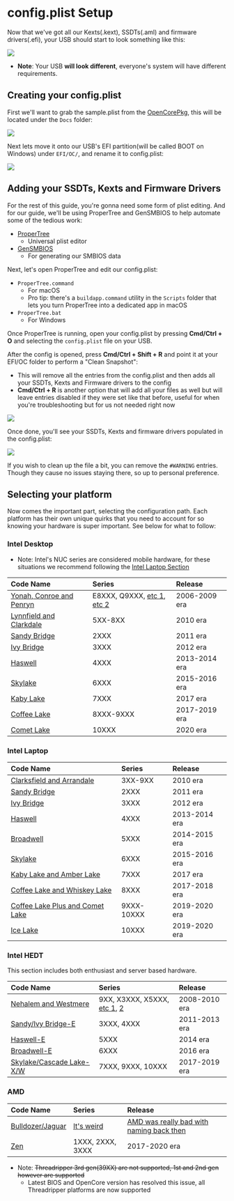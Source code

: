 # config.plist Setup

Now that we've got all our Kexts(.kext), SSDTs(.aml) and firmware drivers(.efi), your USB should start to look something like this:

![](../images/config/config-universal/almost-done.png)

* **Note**: Your USB **will look different**, everyone's system will have different requirements.

## Creating your config.plist

First we'll want to grab the sample.plist from the [OpenCorePkg](https://github.com/acidanthera/OpenCorePkg/releases), this will be located under the `Docs` folder:

![](../images/config/config-universal/sample-location.png)

Next lets move it onto our USB's EFI partition(will be called BOOT on Windows) under `EFI/OC/`, and rename it to config.plist:

![](../images/config/config-universal/renamed.png)

## Adding your SSDTs, Kexts and Firmware Drivers

For the rest of this guide, you're gonna need some form of plist editing. And for our guide, we'll be using ProperTree and GenSMBIOS to help automate some of the tedious work:

* [ProperTree](https://github.com/corpnewt/ProperTree)
  * Universal plist editor
* [GenSMBIOS](https://github.com/corpnewt/GenSMBIOS)
  * For generating our SMBIOS data

Next, let's open ProperTree and edit our config.plist:

* `ProperTree.command`
  * For macOS
  * Pro tip: there's a `buildapp.command` utility in the `Scripts` folder that lets you turn ProperTree into a dedicated app in macOS
* `ProperTree.bat`
  * For Windows

Once ProperTree is running, open your config.plist by pressing **Cmd/Ctrl + O** and selecting the `config.plist` file on your USB.

After the config is opened, press **Cmd/Ctrl + Shift + R** and point it at your EFI/OC folder to perform a "Clean Snapshot":

* This will remove all the entries from the config.plist and then adds all your SSDTs, Kexts and Firmware drivers to the config
* **Cmd/Ctrl + R** is another option that will add all your files as well but will leave entries disabled if they were set like that before, useful for when you're troubleshooting but for us not needed right now

![](../images/config/config-universal/before-snapshot.png)

Once done, you'll see your SSDTs, Kexts and firmware drivers populated in the config.plist:

![](../images/config/config-universal/after-snapshot.png)

If you wish to clean up the file a bit, you can remove the `#WARNING` entries. Though they cause no issues staying there, so up to personal preference.

## Selecting your platform

Now comes the important part, selecting the configuration path. Each platform has their own unique quirks that you need to account for so knowing your hardware is super important. See below for what to follow:

### Intel Desktop

* Note: Intel's NUC series are considered mobile hardware, for these situations we recommend following the [Intel Laptop Section](#intel-laptop)

| Code Name | Series | Release |
| :--- | :--- | :--- |
| [Yonah, Conroe and Penryn](../config.plist/penryn.md) | E8XXX, Q9XXX, [etc 1](https://en.wikipedia.org/wiki/Yonah_(microprocessor)), [etc 2](https://en.wikipedia.org/wiki/Penryn_(microarchitecture)) | 2006-2009 era |
| [Lynnfield and Clarkdale](../config.plist/clarkdale.md) | 5XX-8XX | 2010 era |
| [Sandy Bridge](../config.plist/sandy-bridge.md) | 2XXX | 2011 era |
| [Ivy Bridge](../config.plist/ivy-bridge.md) | 3XXX | 2012 era |
| [Haswell](../config.plist/haswell.md) | 4XXX | 2013-2014 era |
| [Skylake](../config.plist/skylake.md) | 6XXX | 2015-2016 era |
| [Kaby Lake](../config.plist/kaby-lake.md) | 7XXX | 2017 era |
| [Coffee Lake](../config.plist/coffee-lake.md) | 8XXX-9XXX | 2017-2019 era |
| [Comet Lake](../config.plist/comet-lake.md) | 10XXX | 2020 era |

### Intel Laptop

| Code Name | Series | Release |
| :--- | :--- | :--- |
| [Clarksfield and Arrandale](../config-laptop.plist/arrandale.md) | 3XX-9XX | 2010 era |
| [Sandy Bridge](../config-laptop.plist/sandy-bridge.md) | 2XXX | 2011 era |
| [Ivy Bridge](../config-laptop.plist/ivy-bridge.md) | 3XXX | 2012 era |
| [Haswell](../config-laptop.plist/haswell.md) | 4XXX | 2013-2014 era |
| [Broadwell](../config-laptop.plist/broadwell.md) | 5XXX | 2014-2015 era |
| [Skylake](../config-laptop.plist/skylake.md) | 6XXX | 2015-2016 era |
| [Kaby Lake and Amber Lake](../config-laptop.plist/kaby-lake.md) | 7XXX | 2017 era |
| [Coffee Lake and Whiskey Lake](../config-laptop.plist/coffee-lake.md) | 8XXX | 2017-2018 era |
| [Coffee Lake Plus and Comet Lake](../config-laptop.plist/coffee-lake-plus.md) | 9XXX-10XXX | 2019-2020 era |
| [Ice Lake](../config-laptop.plist/icelake.md) | 10XXX | 2019-2020 era |

### Intel HEDT

This section includes both enthusiast and server based hardware.

| Code Name | Series | Release |
| :--- | :--- | :--- |
| [Nehalem and Westmere](../config-HEDT/nehalem.md) | 9XX, X3XXX, X5XXX, [etc 1](https://en.wikipedia.org/wiki/Nehalem_(microarchitecture)), [2](https://en.wikipedia.org/wiki/Westmere_(microarchitecture)) | 2008-2010 era |
| [Sandy/Ivy Bridge-E](../config-HEDT/ivy-bridge-e.md) | 3XXX, 4XXX | 2011-2013 era |
| [Haswell-E](../config-HEDT/haswell-e.md) | 5XXX | 2014 era |
| [Broadwell-E](../config-HEDT/broadwell-e.md) | 6XXX | 2016 era |
| [Skylake/Cascade Lake-X/W](../config-HEDT/skylake-x.md) | 7XXX, 9XXX, 10XXX | 2017-2019 era |

### AMD

| Code Name | Series | Release |
| :--- | :--- | :--- |
| [Bulldozer/Jaguar](../AMD/fx.md) | [It's weird](https://en.wikipedia.org/wiki/Advanced_Micro_Devices) | [AMD was really bad with naming back then](https://en.wikipedia.org/wiki/Advanced_Micro_Devices) |
| [Zen](../AMD/zen.md) | 1XXX, 2XXX, 3XXX | 2017-2020 era |

* Note: ~~Threadripper 3rd gen(39XX) are not supported, 1st and 2nd gen however are supported~~
  * Latest BIOS and OpenCore version has resolved this issue, all Threadripper platforms are now supported
